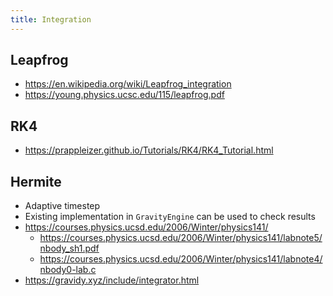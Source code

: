 ```yaml
---
title: Integration
---
```


## Leapfrog
 - https://en.wikipedia.org/wiki/Leapfrog_integration
 - https://young.physics.ucsc.edu/115/leapfrog.pdf

## RK4
 - https://prappleizer.github.io/Tutorials/RK4/RK4_Tutorial.html

## Hermite
 - Adaptive timestep
 - Existing implementation in `GravityEngine` can be used to check results
 - https://courses.physics.ucsd.edu/2006/Winter/physics141/
	 - https://courses.physics.ucsd.edu/2006/Winter/physics141/labnote5/nbody_sh1.pdf
	 - https://courses.physics.ucsd.edu/2006/Winter/physics141/labnote4/nbody0-lab.c
 - https://gravidy.xyz/include/integrator.html